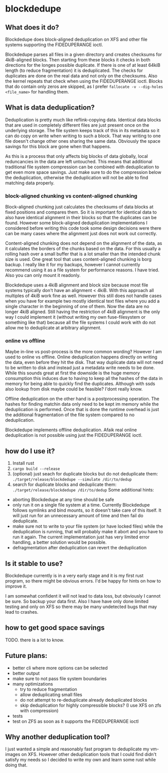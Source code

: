 # blockdedupe

## What does it do?
Blockdedupe does block-aligned deduplication on XFS and other file systems supporting the FIDEDUPERANGE ioctl.

Blockdedupe parses all files in a given directory and creates checksums for 4kiB-aligned blocks. Then starting from these blocks it checks in both directions for the longes possible duplicate. If there is one of at least 64kiB length (to reduce fragmentation) it is deduplicated. The checks for duplicates are done on the real data and not only on the checksums. Also the kernel repeats that check when using the FIDEDUPERANGE ioctl.
Blocks that do contain only zeros are skipped, as I prefer `fallocate -v --dig-holes <file_name>` for handling them.

## What is data deduplication?
Deduplication is pretty much like reflink-copying data. Identical data blocks that are used in completely different files are just present once on the underlying storage. The file system keeps track of this in its metadata so it can do copy on write when writing to such a block. That way writing to one file doesn't change other ones sharing the same data. Obviously the space savings for this block are gone when that happens.

As this is a process that only affects big blocks of data globally, local reduncancies in the data are left untouched. This means that additional traditional file system compression can be combined with deduplication to get even more space savings. Just make sure to do the compression below the deduplication, otherwise the deduplication will not be able to find matching data properly.

### block-aligned chunking vs content-aligned chunking
Block-aligned chunking just calculates the checksums of data blocks at fixed positions and compares them. So it is important for identical data to also have identical alignment in their blocks so that the duplicates can be found. However some block-aligned deduplication implementations I considered before writing this code took some design decisions were there can be many cases where the alignment just does not work out correctly.

Content-aligned chunking does not depend on the alignment of the data, as it calculates the borders of the chunks based on the data. For this usually a rolling hash over a small buffer that is a lot smaller than the intended chunk size is used. One great tool that uses content-aligned chunking is borg backup. I really like it for my backups, however I cannot currently recommend using it as a file system for performance reasons. I have tried. Also you can only mount it readonly.

Blockdedupe uses a 4kiB alignment and block size because most file systems typically don't have an alignment < 4kiB. With this approach all multiples of 4kiB work fine as well. However this still does not handle cases when you have for example two mostly identical text files where you add a single character in the beginning of one of them. Now the data are no longer 4kiB aligned. Still having the restriction of 4kiB alignment is the only way I could implement it (without writing my own fuse-filesystem or something like that) because all the file systems I could work with do not allow me to deduplicate at arbitrary alignment.

### online vs offline
Maybe in-line vs post-process is the more common wording? However I am used to online vs offline.
Online deduplication happens directly on writing the data, even before they hit the disk. That way duplicate data will not need to be written to disk and instead just a metadata write needs to be done. While this sounds great at first the downside is the huge memory consumption this induces due to having to keep all the hashes of the data in memory for being able to quickly find the duplicates. Although with ssds also lookup from disk maybe could be feasible? I'dont really know.

Offline deduplication on the other hand is a postprocessing operation. The hashes for finding matchin data only need to be kept im memory while the deduplication is performed. Once that is done the runtime overhead is just the additional fragmentation of the file system compared to no deduplication.

Blockdedupe implements offline deduplication. Afaik real online deduplication is not possible using just the FIDEDUPERANGE ioctl.

## how do I use it?
1. Install rust
2. `cargo build --release`
3. (optional) just seach for duplicate blocks but do not deduplicate them: `./target/release/blockdedupe --simulate /dir/to/dedup`
4. search for duplicate blocks and deduplicate them: `./target/release/blockdedupe /dir/to/dedup`
Some additional hints:
- aborting Blockdedupe at any time should be safe
- only run it on a single file system at a time. Currently Blockdedupe follows symlinks and bind mounts, so it doesn't take care of this itself. It will just run for an unnecessary amount of time and then fail do deduplicate.
- make sure not to write to your file system (or have locked files) while the deduplication is running, that will probably make it abort and you have to run it again. The current implementation just has very limited error handling, a better solution would be possible.
- defragmentation after deduplication can revert the deduplication

## Is it stable to use?
Blockdedupe currently is in a very early stage and it is my first rust program, so there might be obvious errors. I'd be happy for hints on how to improve it.

I am somewhat confident it will not lead to data loss, but obviously I cannot be sure. So backup your data first. Also I have have only done limited testing and only on XFS so there may be many undetected bugs that may lead to crashes.

## how to get good space savings
TODO. there is a lot to know.

## Future plans:
- better cli where more options can be selected
- better output
- make sure to not pass file system boundaries
- many optimizations
    - try to reduce fragmentation
    - allow deduplicating small files
    - do not attempt to re-deduplicate already deduplicated blocks
    - skip deduplication for highly compressible blocks? (I use XFS on zfs with compression)
- tests
- test on ZFS as soon as it supports the FIDEDUPERANGE ioctl

## Why another deduplication tool?
I just wanted a simple and reasonably fast program to deduplicate my vm-images on XFS. However other deduplication tools that I could find didn't satisfy my needs so I decided to write my own and learn some rust while doing that.